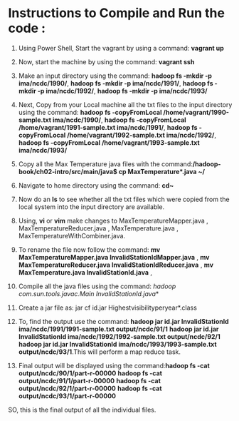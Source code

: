 # Instructions to Compile and Run the code :

1. Using Power Shell, Start the vagrant by using a command: **vagrant up**
2. Now, start the machine by using the command: **vagrant ssh**
3. Make an input directory using the command: **hadoop fs -mkdir -p ima/ncdc/1990/**, 
                                              **hadoop fs -mkdir -p ima/ncdc/1991/**, 
                                               **hadoop fs -mkdir -p ima/ncdc/1992/**, 
                                               **hadoop fs -mkdir -p ima/ncdc/1993/**
5. Next, Copy from your Local machine all the txt files to the input directory using the command: **hadoop fs -copyFromLocal /home/vagrant/1990-sample.txt ima/ncdc/1990/**, 
**hadoop fs -copyFromLocal /home/vagrant/1991-sample.txt ima/ncdc/1991/**, 
**hadoop fs -copyFromLocal /home/vagrant/1992-sample.txt ima/ncdc/1992/**, 
**hadoop fs -copyFromLocal /home/vagrant/1993-sample.txt ima/ncdc/1993/**
6. Copy all the Max Temperature java files with the command:**/hadoop-book/ch02-intro/src/main/java$ cp MaxTemperature*.java ~/**
7. Navigate to home directory using the command: **cd~**
8. Now do an **ls** to see whether all the txt files which were copied from the local system into the input directory are available. 
9. Using, **vi** or **vim** make changes to MaxTemperatureMapper.java , MaxTemperatureReducer.java , MaxTemperature.java , MaxTemperatureWithCombiner.java.
10. To rename the file now follow the command: **mv MaxTemperatureMapper.java InvalidStationIdMapper.java** ,
                                               **mv MaxTemperatureReducer.java InvalidStationIdReducer.java** ,
                                               **mv MaxTemperature.java InvalidStationId.java** ,
                                               
11. Compile all the java files using the command: **hadoop com.sun.tools.javac.Main InvalidStationId*.java**
12. Create a jar file as: jar cf id.jar Highestvisibilityperyear*.class
13. To, find the output use the command: **hadoop jar id.jar InvalidStationId ima/ncdc/1991/1991-sample.txt output/ncdc/91/1** **hadoop jar id.jar InvalidStationId ima/ncdc/1992/1992-sample.txt output/ncdc/92/1**  **hadoop jar id.jar InvalidStationId ima/ncdc/1993/1993-sample.txt output/ncdc/93/1**.This will perform a map reduce task. 
14. Final output will be displayed using the command:**hadoop fs -cat output/ncdc/90/1/part-r-00000**
                                                     **hadoop fs -cat output/ncdc/91/1/part-r-00000**
                                                     **hadoop fs -cat output/ncdc/92/1/part-r-00000**
                                                     **hadoop fs -cat output/ncdc/93/1/part-r-00000**
                                                     
 SO, this is the final output of all the individual files.                                                   
